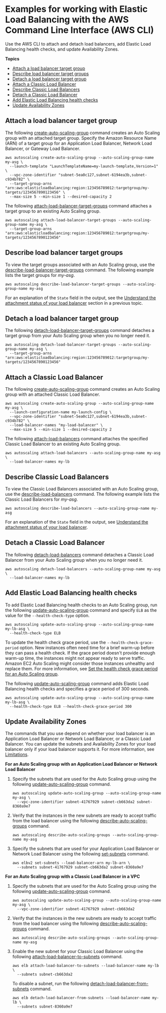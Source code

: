 # Examples for working with Elastic Load Balancing with the AWS Command Line Interface \(AWS CLI\)<a name="examples-elastic-load-balancing-aws-cli"></a>

Use the AWS CLI to attach and detach load balancers, add Elastic Load Balancing health checks, and update Availability Zones\.

**Topics**
+ [Attach a load balancer target group](#example-attach-load-balancer-target-group)
+ [Describe load balancer target groups](#example-describe-load-balancer-target-groups)
+ [Detach a load balancer target group](#example-detach-load-balancer-target-group)
+ [Attach a Classic Load Balancer](#example-attach-classic-load-balancer)
+ [Describe Classic Load Balancers](#example-describe-load-balancers)
+ [Detach a Classic Load Balancer](#example-detach-classic-load-balancer)
+ [Add Elastic Load Balancing health checks](#example-add-elb-healthcheck)
+ [Update Availability Zones](#example-specify-availability-zones)

## Attach a load balancer target group<a name="example-attach-load-balancer-target-group"></a>

The following [create\-auto\-scaling\-group](https://docs.aws.amazon.com/cli/latest/reference/autoscaling/create-auto-scaling-group.html) command creates an Auto Scaling group with an attached target group\. Specify the Amazon Resource Name \(ARN\) of a target group for an Application Load Balancer, Network Load Balancer, or Gateway Load Balancer\.

```
aws autoscaling create-auto-scaling-group --auto-scaling-group-name my-asg \
  --launch-template "LaunchTemplateName=my-launch-template,Version=1" \
  --vpc-zone-identifier "subnet-5ea0c127,subnet-6194ea3b,subnet-c934b782" \
  --target-group-arns "arn:aws:elasticloadbalancing:region:123456789012:targetgroup/my-targets/1234567890123456" \
  --max-size 5 --min-size 1 --desired-capacity 2
```

The following [attach\-load\-balancer\-target\-groups](https://docs.aws.amazon.com/cli/latest/reference/autoscaling/attach-load-balancer-target-groups.html) command attaches a target group to an existing Auto Scaling group\.

```
aws autoscaling attach-load-balancer-target-groups --auto-scaling-group-name my-asg \
  --target-group-arns "arn:aws:elasticloadbalancing:region:123456789012:targetgroup/my-targets/1234567890123456"
```

## Describe load balancer target groups<a name="example-describe-load-balancer-target-groups"></a>

To view the target groups associated with an Auto Scaling group, use the [describe\-load\-balancer\-target\-groups](https://docs.aws.amazon.com/cli/latest/reference/autoscaling/describe-load-balancer-target-groups.html) command\. The following example lists the target groups for *my\-asg*\. 

```
aws autoscaling describe-load-balancer-target-groups --auto-scaling-group-name my-asg
```

For an explanation of the `State` field in the output, see the [Understand the attachment status of your load balancer](load-balancer-status.md) section in a previous topic\.

## Detach a load balancer target group<a name="example-detach-load-balancer-target-group"></a>

The following [detach\-load\-balancer\-target\-groups](https://docs.aws.amazon.com/cli/latest/reference/autoscaling/detach-load-balancer-target-groups.html) command detaches a target group from your Auto Scaling group when you no longer need it\. 

```
aws autoscaling detach-load-balancer-target-groups --auto-scaling-group-name my-asg \
  --target-group-arns "arn:aws:elasticloadbalancing:region:123456789012:targetgroup/my-targets/1234567890123456"
```

## Attach a Classic Load Balancer<a name="example-attach-classic-load-balancer"></a>

The following [create\-auto\-scaling\-group](https://docs.aws.amazon.com/cli/latest/reference/autoscaling/create-auto-scaling-group.html) command creates an Auto Scaling group with an attached Classic Load Balancer\.

```
aws autoscaling create-auto-scaling-group --auto-scaling-group-name my-asg \
  --launch-configuration-name my-launch-config \
  --vpc-zone-identifier "subnet-5ea0c127,subnet-6194ea3b,subnet-c934b782" \
  --load-balancer-names "my-load-balancer" \
  --max-size 5 --min-size 1 --desired-capacity 2
```

The following [attach\-load\-balancers](https://docs.aws.amazon.com/cli/latest/reference/autoscaling/attach-load-balancers.html) command attaches the specified Classic Load Balancer to an existing Auto Scaling group\.

```
aws autoscaling attach-load-balancers --auto-scaling-group-name my-asg \
  --load-balancer-names my-lb
```

## Describe Classic Load Balancers<a name="example-describe-load-balancers"></a>

To view the Classic Load Balancers associated with an Auto Scaling group, use the [describe\-load\-balancers](https://docs.aws.amazon.com/cli/latest/reference/autoscaling/describe-load-balancers.html) command\. The following example lists the Classic Load Balancers for *my\-asg*\. 

```
aws autoscaling describe-load-balancers --auto-scaling-group-name my-asg
```

For an explanation of the `State` field in the output, see [Understand the attachment status of your load balancer](load-balancer-status.md)\.

## Detach a Classic Load Balancer<a name="example-detach-classic-load-balancer"></a>

The following [detach\-load\-balancers](https://docs.aws.amazon.com/cli/latest/reference/autoscaling/detach-load-balancers.html) command detaches a Classic Load Balancer from your Auto Scaling group when you no longer need it\.

```
aws autoscaling detach-load-balancers --auto-scaling-group-name my-asg \
  --load-balancer-names my-lb
```

## Add Elastic Load Balancing health checks<a name="example-add-elb-healthcheck"></a>

To add Elastic Load Balancing health checks to an Auto Scaling group, run the following [update\-auto\-scaling\-group](https://docs.aws.amazon.com/cli/latest/reference/autoscaling/update-auto-scaling-group.html) command and specify `ELB` as the value for the `--health-check-type` option\.

```
aws autoscaling update-auto-scaling-group --auto-scaling-group-name my-lb-asg \
  --health-check-type ELB
```

To update the health check grace period, use the `--health-check-grace-period` option\. New instances often need time for a brief warm\-up before they can pass a health check\. If the grace period doesn't provide enough warm\-up time, the instances might not appear ready to serve traffic\. Amazon EC2 Auto Scaling might consider those instances unhealthy and replace them\. For more information, see [Set the health check grace period for an Auto Scaling group](health-check-grace-period.md)\.

The following [update\-auto\-scaling\-group](https://docs.aws.amazon.com/cli/latest/reference/autoscaling/update-auto-scaling-group.html) command adds Elastic Load Balancing health checks and specifies a grace period of 300 seconds\.

```
aws autoscaling update-auto-scaling-group --auto-scaling-group-name my-lb-asg \
  --health-check-type ELB --health-check-grace-period 300
```

## Update Availability Zones<a name="example-specify-availability-zones"></a>

The commands that you use depend on whether your load balancer is an Application Load Balancer or Network Load Balancer, or a Classic Load Balancer\. You can update the subnets and Availability Zones for your load balancer only if your load balancer supports it\. For more information, see [Limitations](as-add-availability-zone.md#availability-zone-limitations)\.

**For an Auto Scaling group with an Application Load Balancer or Network Load Balancer**

1. Specify the subnets that are used for the Auto Scaling group using the following [update\-auto\-scaling\-group](https://docs.aws.amazon.com/cli/latest/reference/autoscaling/update-auto-scaling-group.html) command\.

   ```
   aws autoscaling update-auto-scaling-group --auto-scaling-group-name my-asg \
     --vpc-zone-identifier subnet-41767929 subnet-cb663da2 subnet-8360a9e7
   ```

1. Verify that the instances in the new subnets are ready to accept traffic from the load balancer using the following [describe\-auto\-scaling\-groups](https://docs.aws.amazon.com/cli/latest/reference/autoscaling/describe-auto-scaling-groups.html) command\.

   ```
   aws autoscaling describe-auto-scaling-groups --auto-scaling-group-name my-asg
   ```

1. Specify the subnets that are used for your Application Load Balancer or Network Load Balancer using the following [set\-subnets](https://docs.aws.amazon.com/cli/latest/reference/elbv2/set-subnets.html) command\.

   ```
   aws elbv2 set-subnets --load-balancer-arn my-lb-arn \
     --subnets subnet-41767929 subnet-cb663da2 subnet-8360a9e7
   ```

**For an Auto Scaling group with a Classic Load Balancer in a VPC**

1. Specify the subnets that are used for the Auto Scaling group using the following [update\-auto\-scaling\-group](https://docs.aws.amazon.com/cli/latest/reference/autoscaling/update-auto-scaling-group.html) command\.

   ```
   aws autoscaling update-auto-scaling-group --auto-scaling-group-name my-asg \
     --vpc-zone-identifier subnet-41767929 subnet-cb663da2
   ```

1. Verify that the instances in the new subnets are ready to accept traffic from the load balancer using the following [describe\-auto\-scaling\-groups](https://docs.aws.amazon.com/cli/latest/reference/autoscaling/describe-auto-scaling-groups.html) command\.

   ```
   aws autoscaling describe-auto-scaling-groups --auto-scaling-group-name my-asg
   ```

1. Enable the new subnet for your Classic Load Balancer using the following [attach\-load\-balancer\-to\-subnets](https://docs.aws.amazon.com/cli/latest/reference/elb/attach-load-balancer-to-subnets.html) command\.

   ```
   aws elb attach-load-balancer-to-subnets --load-balancer-name my-lb \
     --subnets subnet-cb663da2
   ```

   To disable a subnet, run the following [detach\-load\-balancer\-from\-subnets](https://docs.aws.amazon.com/cli/latest/reference/elb/detach-load-balancer-from-subnets.html) command\.

   ```
   aws elb detach-load-balancer-from-subnets --load-balancer-name my-lb \
     --subnets subnet-8360a9e7
   ```